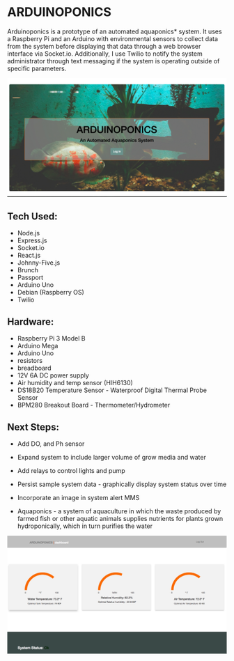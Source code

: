 # ARDUINOPONICS

Arduinoponics is a prototype of an automated aquaponics* system. It uses a Raspberry Pi and an Arduino with environmental sensors to collect data from the system before displaying that data through a web browser interface via Socket.io. Additionally, I use Twilio to notify the system administrator through text messaging if the system is operating outside of specific parameters.

![Landing Page](./READMEIMG/landing.png)

## Tech Used:
* Node.js
* Express.js
* Socket.io
* React.js
* Johnny-Five.js
* Brunch
* Passport
* Arduino Uno
* Debian (Raspberry OS)
* Twilio

## Hardware:
 * Raspberry Pi 3 Model B
 * Arduino Mega
 * Arduino Uno
 * resistors
 * breadboard
 * 12V 6A DC power supply
 * Air humidity and temp sensor (HIH6130)
 * DS18B20 Temperature Sensor - Waterproof Digital Thermal Probe Sensor
 * BPM280 Breakout Board - Thermometer/Hydrometer

## Next Steps:
 * Add DO, and Ph sensor
 * Expand system to include larger volume of grow media and water
 * Add relays to control lights and pump
 * Persist sample system data - graphically display system status over time
 * Incorporate an image in system alert MMS


* Aquaponics - a system of aquaculture in which the waste produced by farmed fish or other aquatic animals supplies nutrients for plants grown hydroponically, which in turn purifies the water

![Dashboard](./READMEIMG/dashboard.png)
